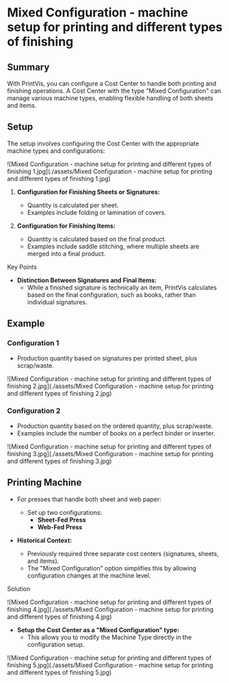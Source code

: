 # Mixed Configuration - machine setup for printing and different types of finishing

## Summary

With PrintVis, you can configure a Cost Center to handle both printing and finishing operations. A Cost Center with the type "Mixed Configuration" can manage various machine types, enabling flexible handling of both sheets and items.

## Setup

The setup involves configuring the Cost Center with the appropriate machine types and configurations:

![Mixed Configuration - machine setup for printing and different types of finishing 1.jpg](./assets/Mixed Configuration - machine setup for printing and different types of finishing 1.jpg)

1. **Configuration for Finishing Sheets or Signatures:**
   - Quantity is calculated per sheet.
   - Examples include folding or lamination of covers.

2. **Configuration for Finishing Items:**
   - Quantity is calculated based on the final product.
   - Examples include saddle stitching, where multiple sheets are merged into a final product.

 Key Points

- **Distinction Between Signatures and Final Items:** 
  - While a finished signature is technically an item, PrintVis calculates based on the final configuration, such as books, rather than individual signatures.

## Example 

### Configuration 1
   - Production quantity based on signatures per printed sheet, plus scrap/waste.

![Mixed Configuration - machine setup for printing and different types of finishing 2.jpg](./assets/Mixed Configuration - machine setup for printing and different types of finishing 2.jpg)

### Configuration 2

   - Production quantity based on the ordered quantity, plus scrap/waste.
   - Examples include the number of books on a perfect binder or inserter.

![Mixed Configuration - machine setup for printing and different types of finishing 3.jpg](./assets/Mixed Configuration - machine setup for printing and different types of finishing 3.jpg)

## Printing Machine

- For presses that handle both sheet and web paper:
  - Set up two configurations:
    - **Sheet-Fed Press**
    - **Web-Fed Press**

- **Historical Context:** 
  - Previously required three separate cost centers (signatures, sheets, and items).
  - The "Mixed Configuration" option simplifies this by allowing configuration changes at the machine level.

 Solution

![Mixed Configuration - machine setup for printing and different types of finishing 4.jpg](./assets/Mixed Configuration - machine setup for printing and different types of finishing 4.jpg)

- **Setup the Cost Center as a "Mixed Configuration" type:**
  - This allows you to modify the Machine Type directly in the configuration setup.

![Mixed Configuration - machine setup for printing and different types of finishing 5.jpg](./assets/Mixed Configuration - machine setup for printing and different types of finishing 5.jpg)
